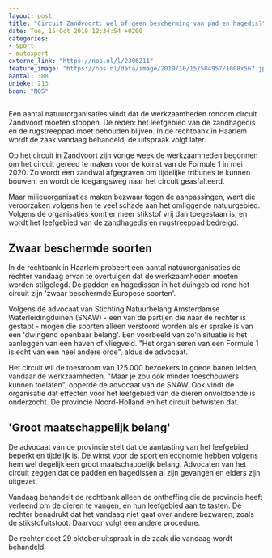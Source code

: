 ```yaml
---
layout: post
title: "Circuit Zandvoort: wel of geen bescherming van pad en hagedis?"
date: Tue, 15 Oct 2019 12:34:54 +0200
categories: 
- sport 
- autosport 
externe_link: "https://nos.nl/l/2306211"
feature_image: "https://nos.nl/data/image/2019/10/15/584957/1008x567.jpg"
aantal: 388
unieke: 213
bron: "NOS"
---
```


<p>Een aantal natuurorganisaties vindt dat de werkzaamheden rondom circuit Zandvoort moeten stoppen. De reden: het leefgebied van de zandhagedis en de rugstreeppad moet behouden blijven. In de rechtbank in Haarlem wordt de zaak vandaag behandeld, de uitspraak volgt later.</p>
<p>Op het circuit in Zandvoort zijn vorige week de werkzaamheden begonnen om het circuit gereed te maken voor de komst van de Formule 1 in mei 2020. Zo wordt een zandwal afgegraven om tijdelijke tribunes te kunnen bouwen, en wordt de toegangsweg naar het circuit geasfalteerd.</p>
<p>Maar milieuorganisaties maken bezwaar tegen de aanpassingen, want die veroorzaken volgens hen te veel schade aan het omliggende natuurgebied. Volgens de organisaties komt er meer stikstof vrij dan toegestaan is, en wordt het leefgebied van de zandhagedis en rugstreeppad bedreigd.</p>
<h2>Zwaar beschermde soorten</h2>
<p>In de rechtbank in Haarlem probeert een aantal natuurorganisaties de rechter vandaag ervan te overtuigen dat de werkzaamheden moeten worden stilgelegd. De padden en hagedissen in het duingebied rond het circuit zijn 'zwaar beschermde Europese soorten'.</p>
<p>Volgens de advocaat van Stichting Natuurbelang Amsterdamse Waterleidingduinen (SNAW) - een van de partijen die naar de rechter is gestapt - mogen die soorten alleen verstoord worden als er sprake is van een 'dwingend openbaar belang'. Een voorbeeld van zo'n situatie is het aanleggen van een haven of vliegveld. "Het organiseren van een Formule 1 is echt van een heel andere orde", aldus de advocaat.</p>
<p>Het circuit wil de toestroom van 125.000 bezoekers in goede banen leiden, vandaar de werkzaamheden. "Maar je zou ook minder toeschouwers kunnen toelaten", opperde de advocaat van de SNAW. Ook vindt de organisatie dat effecten voor het leefgebied van de dieren onvoldoende is onderzocht. De provincie Noord-Holland en het circuit betwisten dat.</p>
<h2>'Groot maatschappelijk belang'</h2>
<p>De advocaat van de provincie stelt dat de aantasting van het leefgebied beperkt en tijdelijk is. De winst voor de sport en economie hebben volgens hem wel degelijk een groot maatschappelijk belang. Advocaten van het circuit zeggen dat de padden en hagedissen al zijn gevangen en elders zijn uitgezet.</p>
<p>Vandaag behandelt de rechtbank alleen de ontheffing die de provincie heeft verleend om de dieren te vangen, en hun leefgebied aan te tasten. De rechter benadrukt dat het vandaag niet gaat over andere bezwaren, zoals de stikstofuitstoot. Daarvoor volgt een andere procedure.</p>
<p>De rechter doet 29 oktober uitspraak in de zaak die vandaag wordt behandeld.</p>
